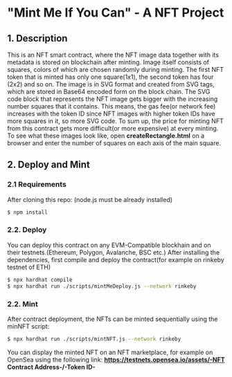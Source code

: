 # "Mint Me If You Can" - A NFT Project

## 1. Description

This is an NFT smart contract, where the NFT image data together with its metadata is stored on blockchain after minting. Image itself consists of squares, colors of which are chosen randomly during minting.
The first NFT token that is minted has only one square(1x1), the second token has four (2x2) and so on. The image is in SVG format and created from SVG tags, which are stored in Base64 encoded form on the block chain. The SVG code block that represents the NFT image gets bigger with the increasing number squares that it contains. This means, the gas fee(or network fee) increases with the token ID since NFT images with higher token IDs have more squares in it, so more SVG code. To sum up, the price for minting NFT from this contract gets more difficult(or more expensive) at every minting.
To see what these images look like, open **createRectangle.html** on a browser and enter the number of squares on each axis of the main square.

## 2. Deploy and Mint

### 2.1 Requirements

After cloning this repo: (node.js must be already installed)

```bash
$ npm install
```

### 2.2. Deploy

You can deploy this contract on any EVM-Compatible blockhain and on their testnets.(Ethereum, Polygon, Avalanche, BSC etc.)
After installing the dependencies, first compile and deploy the contract(for example on rinkeby testnet of ETH)

```bash
$ npx hardhat compile
$ npx hardhat run ./scripts/mintMeDeploy.js --network rinkeby
```

### 2.2. Mint

After contract deployment, the NFTs can be minted sequentially using the minNFT script:

```bash
$ npx hardhat run ./scripts/mintNFT.js --network rinkeby
```

You can display the minted NFT on an NFT marketplace, for example on OpenSea using the following link:
**https://testnets.opensea.io/assets/-NFT Contract Address-/-Token ID-**
